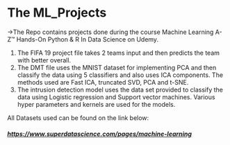 # The ML_Projects
->The Repo contains projects done during the course Machine Learning A-Z™ Hands-On Python & R In Data Science on Udemy. 
1. The FIFA 19 project file takes 2 teams input and then predicts the team with better overall. 
2. The DMT file uses the MNIST dataset for implementing PCA and then classify the data using 5 classifiers and also uses ICA components. The methods used are Fast ICA, truncated SVD, PCA and t-SNE. 
3. The intrusion detection model uses the data set provided to classify the data using Logistic regression and Support vector machines. Various hyper parameters and kernels are used for the models.

All Datasets used can be found on the link below: 
##### https://www.superdatascience.com/pages/machine-learning
